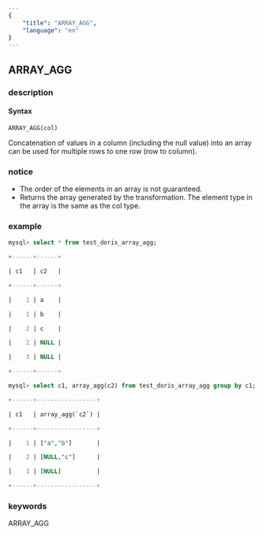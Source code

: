 ```yaml
---
{
    "title": "ARRAY_AGG",
    "language": "en"
}
---
```


<!-- 
Licensed to the Apache Software Foundation (ASF) under one
or more contributor license agreements.  See the NOTICE file
distributed with this work for additional information
regarding copyright ownership.  The ASF licenses this file
to you under the Apache License, Version 2.0 (the
"License"); you may not use this file except in compliance
with the License.  You may obtain a copy of the License at

  http://www.apache.org/licenses/LICENSE-2.0

Unless required by applicable law or agreed to in writing,
software distributed under the License is distributed on an
"AS IS" BASIS, WITHOUT WARRANTIES OR CONDITIONS OF ANY
KIND, either express or implied.  See the License for the
specific language governing permissions and limitations
under the License.
-->

## ARRAY_AGG

### description

#### Syntax

`ARRAY_AGG(col)`

Concatenation of values in a column (including the null value) into an array can be used for multiple rows to one row (row to column).

### notice

- The order of the elements in an array is not guaranteed.
- Returns the array generated by the transformation. The element type in the array is the same as the col type.

### example

```sql
mysql> select * from test_doris_array_agg;

+------+------+

| c1   | c2   |

+------+------+

|    1 | a    |

|    1 | b    |

|    2 | c    |

|    2 | NULL |

|    3 | NULL |

+------+------+

mysql> select c1, array_agg(c2) from test_doris_array_agg group by c1;

+------+-----------------+

| c1   | array_agg(`c2`) |

+------+-----------------+

|    1 | ["a","b"]       |

|    2 | [NULL,"c"]      |

|    3 | [NULL]          |

+------+-----------------+
```

### keywords

ARRAY_AGG
